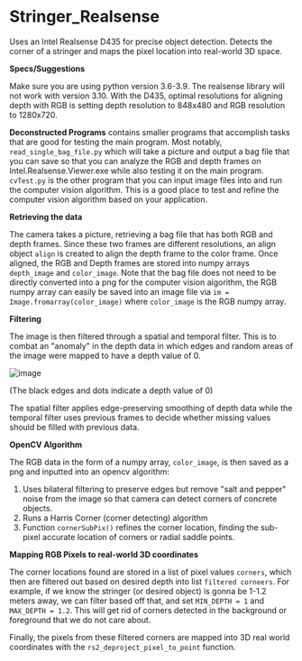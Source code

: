 # Stringer_Realsense
Uses an Intel Realsense D435 for precise object detection. Detects the corner of a stringer and maps the pixel location into real-world 3D space.

**Specs/Suggestions**

Make sure you are using python version 3.6-3.9. The realsense library will not work with version 3.10.
With the D435, optimal resolutions for aligning depth with RGB is setting depth resolution to 848x480 and RGB resolution to 1280x720.

**Deconstructed Programs** contains smaller programs that accomplish tasks that are good for testing the main program. Most notably,
`read_single_bag_file.py` which will take a picture and output a bag file that you can save so that you can analyze the RGB and depth frames on Intel.Realsense.Viewer.exe while also testing it on the main program. `cvTest.py` is the other program that you can input image files into and run the computer vision algorithm. This is a good place to test and refine the computer vision algorithm based on your application.

**Retrieving the data**

The camera takes a picture, retrieving a bag file that has both RGB and depth frames. Since these two frames are different resolutions, an align object `align` is created to align the depth frame to the color frame. Once aligned, the RGB and Depth frames are stored into numpy arrays `depth_image` and `color_image`. Note that the bag file does not need to be directly converted into a png for the computer vision algorithm, the RGB numpy array can easily be saved into an image file via `im = Image.fromarray(color_image)` where `color_image` is the RGB numpy array.

**Filtering**

The image is then filtered through a spatial and temporal filter. This is to combat an "anomaly" in the depth data in which edges and random areas of the image were mapped to have a depth value of 0.

![image](https://user-images.githubusercontent.com/86447811/170658290-0cc7bb66-e418-4de8-aeb1-aaf6024bca83.png)

(The black edges and dots indicate a depth value of 0)

The spatial filter applies edge-preserving smoothing of depth data while the temporal filter uses previous frames to decide whether missing values should be filled with previous data.

**OpenCV Algorithm**

The RGB data in the form of a numpy array, `color_image`, is then saved as a png and inputted into an opencv algorithm:
1. Uses bilateral filtering to preserve edges but remove "salt and pepper" noise from the image so that camera can detect corners of concrete objects.
2. Runs a Harris Corner (corner detecting) algorithm
3. Function `cornerSubPix()` refines the corner location, finding the sub-pixel accurate location of corners or radial saddle points.


**Mapping RGB Pixels to real-world 3D coordinates**

The corner locations found are stored in a list of pixel values `corners`, which then are filtered out based on desired depth into list `filtered corneers`. For example, if we know the stringer (or desired object) is gonna be 1-1.2 meters away, we can filter based off that, and set `MIN_DEPTH = 1` and `MAX_DEPTH = 1.2`. This will get rid of corners detected in the background or foreground that we do not care about.

Finally, the pixels from these filtered corners are mapped into 3D real world coordinates with the `rs2_deproject_pixel_to_point` function.
